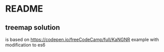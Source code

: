 # README

## treemap solution 
is based on https://codepen.io/freeCodeCamp/full/KaNGNR example with modification to es6
